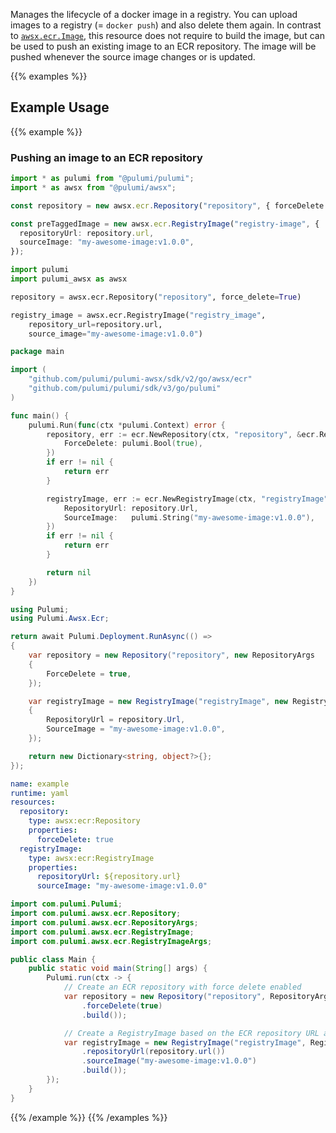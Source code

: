 Manages the lifecycle of a docker image in a registry. You can upload images to a registry (= `docker push`) and also delete them again. In contrast to [`awsx.ecr.Image`](/registry/packages/awsx/api-docs/ecr/image/), this resource does not require to build the image, but can be used to push an existing image to an ECR repository. The image will be pushed whenever the source image changes or is updated.

{{% examples %}}
## Example Usage
{{% example %}}
### Pushing an image to an ECR repository

```typescript
import * as pulumi from "@pulumi/pulumi";
import * as awsx from "@pulumi/awsx";

const repository = new awsx.ecr.Repository("repository", { forceDelete: true });

const preTaggedImage = new awsx.ecr.RegistryImage("registry-image", {
  repositoryUrl: repository.url,
  sourceImage: "my-awesome-image:v1.0.0",
});
```
```python
import pulumi
import pulumi_awsx as awsx

repository = awsx.ecr.Repository("repository", force_delete=True)

registry_image = awsx.ecr.RegistryImage("registry_image",
    repository_url=repository.url,
    source_image="my-awesome-image:v1.0.0")
```
```go
package main

import (
	"github.com/pulumi/pulumi-awsx/sdk/v2/go/awsx/ecr"
	"github.com/pulumi/pulumi/sdk/v3/go/pulumi"
)

func main() {
	pulumi.Run(func(ctx *pulumi.Context) error {
		repository, err := ecr.NewRepository(ctx, "repository", &ecr.RepositoryArgs{
			ForceDelete: pulumi.Bool(true),
		})
		if err != nil {
			return err
		}

		registryImage, err := ecr.NewRegistryImage(ctx, "registryImage", &ecr.RegistryImageArgs{
			RepositoryUrl: repository.Url,
			SourceImage:   pulumi.String("my-awesome-image:v1.0.0"),
		})
		if err != nil {
			return err
		}

		return nil
	})
}
```
```csharp
using Pulumi;
using Pulumi.Awsx.Ecr;

return await Pulumi.Deployment.RunAsync(() =>
{
    var repository = new Repository("repository", new RepositoryArgs
    {
        ForceDelete = true,
    });

    var registryImage = new RegistryImage("registryImage", new RegistryImageArgs
    {
        RepositoryUrl = repository.Url,
        SourceImage = "my-awesome-image:v1.0.0",
    });

    return new Dictionary<string, object?>{};
});
```
```yaml
name: example
runtime: yaml
resources:
  repository:
    type: awsx:ecr:Repository
    properties:
      forceDelete: true
  registryImage:
    type: awsx:ecr:RegistryImage
    properties:
      repositoryUrl: ${repository.url}
      sourceImage: "my-awesome-image:v1.0.0"
```
```java
import com.pulumi.Pulumi;
import com.pulumi.awsx.ecr.Repository;
import com.pulumi.awsx.ecr.RepositoryArgs;
import com.pulumi.awsx.ecr.RegistryImage;
import com.pulumi.awsx.ecr.RegistryImageArgs;

public class Main {
    public static void main(String[] args) {
        Pulumi.run(ctx -> {
            // Create an ECR repository with force delete enabled
            var repository = new Repository("repository", RepositoryArgs.builder()
                .forceDelete(true)
                .build());

            // Create a RegistryImage based on the ECR repository URL and source image
            var registryImage = new RegistryImage("registryImage", RegistryImageArgs.builder()
                .repositoryUrl(repository.url())
                .sourceImage("my-awesome-image:v1.0.0")
                .build());
        });
    }
}
```
{{% /example %}}
{{% /examples %}}
